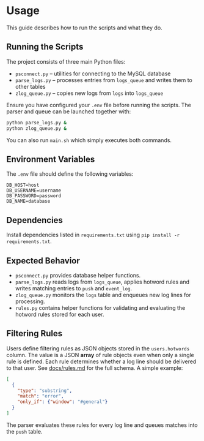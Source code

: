 # Usage

This guide describes how to run the scripts and what they do.

## Running the Scripts

The project consists of three main Python files:

- `psconnect.py` – utilities for connecting to the MySQL database
- `parse_logs.py` – processes entries from `logs_queue` and writes them to other tables
- `zlog_queue.py` – copies new logs from `logs` into `logs_queue`

Ensure you have configured your `.env` file before running the scripts. The parser and queue can be launched together with:

```sh
python parse_logs.py &
python zlog_queue.py &
```

You can also run `main.sh` which simply executes both commands.

## Environment Variables

The `.env` file should define the following variables:

```
DB_HOST=host
DB_USERNAME=username
DB_PASSWORD=password
DB_NAME=database
```

## Dependencies

Install dependencies listed in `requirements.txt` using `pip install -r requirements.txt`.

## Expected Behavior

- `psconnect.py` provides database helper functions.
- `parse_logs.py` reads logs from `logs_queue`, applies hotword rules and writes matching entries to `push` and `event_log`.
- `zlog_queue.py` monitors the `logs` table and enqueues new log lines for processing.
- `rules.py` contains helper functions for validating and evaluating the hotword rules stored for each user.

## Filtering Rules

Users define filtering rules as JSON objects stored in the `users.hotwords` column.
The value is a JSON **array** of rule objects even when only a single rule is defined.
Each rule determines whether a log line should be delivered to that user. See
[docs/rules.md](rules.md) for the full schema. A simple example:

```json
[
  {
    "type": "substring",
    "match": "error",
    "only_if": {"window": "#general"}
  }
]
```

The parser evaluates these rules for every log line and queues matches into the `push` table.

